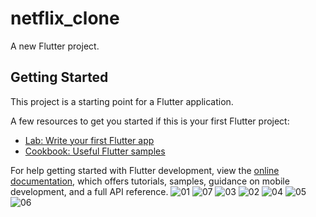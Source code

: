 # netflix_clone

A new Flutter project.

## Getting Started

This project is a starting point for a Flutter application.

A few resources to get you started if this is your first Flutter project:

- [Lab: Write your first Flutter app](https://docs.flutter.dev/get-started/codelab)
- [Cookbook: Useful Flutter samples](https://docs.flutter.dev/cookbook)

For help getting started with Flutter development, view the
[online documentation](https://docs.flutter.dev/), which offers tutorials,
samples, guidance on mobile development, and a full API reference.
![01](https://user-images.githubusercontent.com/65570842/177568497-d1381b6c-adfe-4a56-8e59-4ab9ddf7e7a7.png)
![07](https://user-images.githubusercontent.com/65570842/177568543-b1d454eb-dae4-49f9-a2f5-6819eb02eb85.png)
![03](https://user-images.githubusercontent.com/65570842/177568517-007d98e9-f6ac-4792-a54a-d46d4c9b3ff6.png)
![02](https://user-images.githubusercontent.com/65570842/177568512-51b6e8df-6381-4d0f-8298-2af8c66b61a4.png)
![04](https://user-images.githubusercontent.com/65570842/177568525-7d61d4d7-dd9b-4f9f-9469-d11fd31af97d.png)
![05](https://user-images.githubusercontent.com/65570842/177568530-7f664de6-930d-4988-a876-1ddfe716f5a5.png)
![06](https://user-images.githubusercontent.com/65570842/177568533-019e1699-94a1-44b1-952e-fb5a760a2cdd.png)


